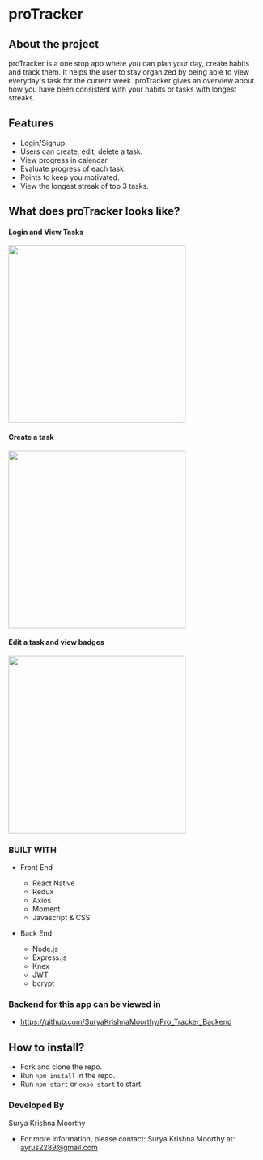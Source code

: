 # proTracker

## About the project

proTracker is a one stop app where you can plan your day, create habits and track them. It helps the user to stay organized by being able to view everyday's task for the current week. proTracker gives an overview about how you have been consistent with your habits or tasks with longest streaks.

## Features

- Login/Signup.
- Users can create, edit, delete a task.
- View progress in calendar.
- Evaluate progress of each task.
- Points to keep you motivated.
- View the longest streak of top 3 tasks.

## What does proTracker looks like?

#### Login and View Tasks

<img src="./src/assets/gifs/login_and_view.gif" width="350">

#### Create a task

<img src="./src/assets/gifs/create_task.gif" width="350">

#### Edit a task and view badges

<img src="./src/assets/gifs/edit_and_badges.gif" width="350">

### BUILT WITH

- Front End

  - React Native
  - Redux
  - Axios
  - Moment
  - Javascript & CSS

- Back End

  - Node.js
  - Express.js
  - Knex
  - JWT
  - bcrypt

### Backend for this app can be viewed in

- https://github.com/SuryaKrishnaMoorthy/Pro_Tracker_Backend

## How to install?

- Fork and clone the repo.
- Run `npm install` in the repo.
- Run `npm start` or `expo start` to start.

### Developed By

Surya Krishna Moorthy

- For more information, please contact: Surya Krishna Moorthy at: ayrus2289@gmail.com
